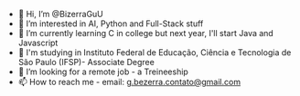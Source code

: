 - 👋 Hi, I’m @BizerraGuU
- 👀 I’m interested in AI, Python and Full-Stack stuff
- 🌱 I’m currently learning C in college but next year, I'll start Java and Javascript
- 🌱 I'm studying in Instituto Federal de Educação, Ciência e Tecnologia de São Paulo (IFSP)- Associate Degree
- 💞️ I’m looking for a remote job - a Treineeship
- 📫 How to reach me - email: g.bezerra.contato@gmail.com

<!---
BizerraGuU/BizerraGuU is a ✨ special ✨ repository because its `README.md` (this file) appears on your GitHub profile.
You can click the Preview link to take a look at your changes.
--->
